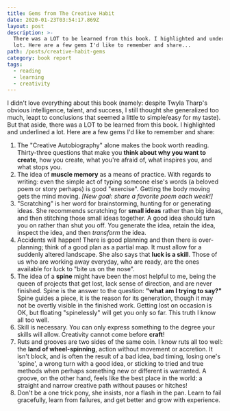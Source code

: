 ```yaml
---
title: Gems from The Creative Habit
date: 2020-01-23T03:54:17.869Z
layout: post
description: >-
  There was a LOT to be learned from this book. I highlighted and underlined a
  lot. Here are a few gems I'd like to remember and share...
path: /posts/creative-habit-gems
category: book report
tags:
  - reading
  - learning
  - creativity
---
```

I didn't love everything about this book (namely: despite Twyla Tharp's obvious intelligence, talent, and success, I still thought she generalized too much, leapt to conclusions that seemed a little to simple/easy for my taste). But that aside, there was a LOT to be learned from this book. I highlighted and underlined a lot. Here are a few gems I'd like to remember and share:

1. The "Creative Autobiography" alone makes the book worth reading. Thirty-three questions that make you **think about why you want to create**, how you create, what you're afraid of, what inspires you, and what stops you.
2. The idea of **muscle memory** as a means of practice. With regards to writing: even the simple act of typing someone else's words (a beloved poem or story perhaps) is good "exercise". Getting the body moving gets the mind moving. _\[New goal: share a favorite poem each week!]_
3. "Scratching" is her word for brainstorming, hunting for or generating ideas. She recommends scratching for **small ideas** rather than big ideas, and then stitching those small ideas together. A good idea should turn you on rather than shut you off. You generate the idea, retain the idea, inspect the idea, and then _transform_ the idea.
4. Accidents will happen! There is good planning and then there is over-planning; think of a good plan as a partial map. It must allow for a suddenly altered landscape. She also says that **luck is a skill**. Those of us who are working away everyday, who are ready, are the ones available for luck to "bite us on the nose".
5. The idea of a **spine** might have been the most helpful to me, being the queen of projects that get lost, lack sense of direction, and are never finished. Spine is the answer to the question: **"what am I trying to say?"** Spine guides a piece, it is the reason for its generation, though it may not be overtly visible in the finished work. Getting lost on occasion is OK, but floating "spinelessly" will get you only so far. This truth I know all too well. 
6. Skill is necessary. You can only express something to the degree your skills will allow. Creativity cannot come before **craft**!
7. Ruts and grooves are two sides of the same coin. I know ruts all too well: the **land of wheel-spinning**, action without movement or accretion. It isn't block, and is often the result of a bad idea, bad timing, losing one's 'spine', a wrong turn with a good idea, or sticking to tried and true methods when perhaps something new or different is warranted. A groove, on the other hand, feels like the best place in the world: a straight and narrow creative path without pauses or hitches!
8. Don't be a one trick pony, she insists, nor a flash in the pan. Learn to fail gracefully, learn from failures, and get better and grow with experience.
